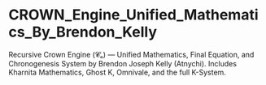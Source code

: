 # CROWN_Engine_Unified_Mathematics_By_Brendon_Kelly
Recursive Crown Engine (𝓒ₒ) — Unified Mathematics, Final Equation, and Chronogenesis System by Brendon Joseph Kelly (Atnychi). Includes Kharnita Mathematics, Ghost K, Omnivale, and the full K-System.
